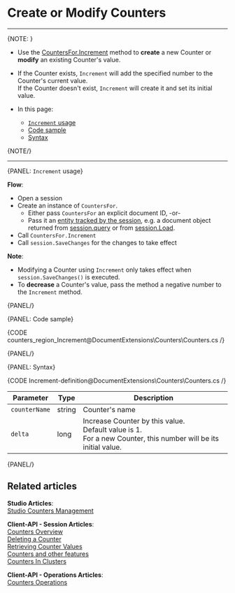 # Create or Modify Counters
---

{NOTE: }

* Use the [CountersFor.Increment](../../document-extensions/counters/overview#counter-methods-and-the--object) method to **create** a new Counter or **modify** an existing Counter's value.  

*  If the Counter exists, `Increment` will add the specified number to the Counter's current value.  
   If the Counter doesn't exist, `Increment` will create it and set its initial value.  

* In this page:
  - [`Increment` usage](../../document-extensions/counters/create-or-modify#increment-usage)
  - [Code sample](../../document-extensions/counters/create-or-modify#code-sample)
  - [Syntax](../../document-extensions/counters/create-or-modify#syntax)

{NOTE/}

---

{PANEL: `Increment` usage}

 __Flow__:  

* Open a session  
* Create an instance of `CountersFor`.  
    * Either pass `CountersFor` an explicit document ID, -or-  
    * Pass it an [entity tracked by the session](../../client-api/session/loading-entities), 
      e.g. a document object returned from [session.query](../../client-api/session/querying/how-to-query) or from [session.Load](../../client-api/session/loading-entities#load).  
* Call `CountersFor.Increment`
* Call `session.SaveChanges` for the changes to take effect  

__Note__:

* Modifying a Counter using `Increment` only takes effect when `session.SaveChanges()` is executed.  
* To __decrease__ a Counter's value, pass the method a negative number to the `Increment` method.  

{PANEL/}

{PANEL: Code sample}

{CODE counters_region_Increment@DocumentExtensions\Counters\Counters.cs /}

{PANEL/}

{PANEL: Syntax}

{CODE Increment-definition@DocumentExtensions\Counters\Counters.cs /}

| Parameter     | Type    | Description                                                                                                      |
|---------------|---------|------------------------------------------------------------------------------------------------------------------|
| `counterName` | string  | Counter's name                                                                                                   |
| `delta`       | long    | Increase Counter by this value.<br>Default value is 1.<br>For a new Counter, this number will be its initial value. |

{PANEL/}

## Related articles

**Studio Articles**:  
[Studio Counters Management](../../studio/database/document-extensions/counters#counters)  

**Client-API - Session Articles**:  
[Counters Overview](../../document-extensions/counters/overview)  
[Deleting a Counter](../../document-extensions/counters/delete)  
[Retrieving Counter Values](../../document-extensions/counters/retrieve-counter-values)  
[Counters and other features](../../document-extensions/counters/counters-and-other-features)  
[Counters In Clusters](../../document-extensions/counters/counters-in-clusters)  

**Client-API - Operations Articles**:  
[Counters Operations](../../client-api/operations/counters/get-counters#operations--counters--how-to-get-counters)  
